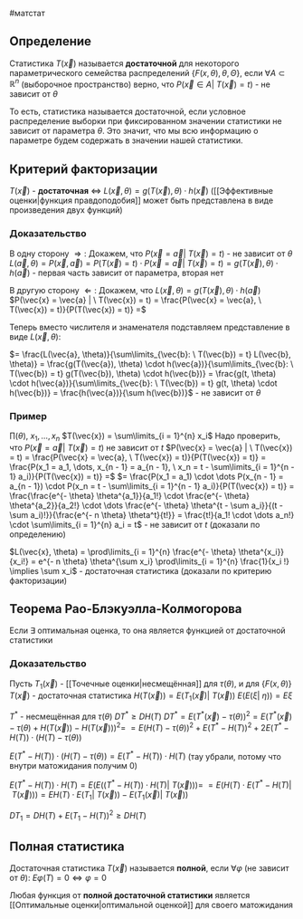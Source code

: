 #матстат 
## Определение
Статистика $T(\vec{x})$ называется **достаточной** для некоторого параметрического семейства распределений $\{ F(x, \theta), \theta, \Theta \}$, если $\forall A \subset \mathbb{R}^n$ (выборочное пространство) верно, что $P(\vec{x} \in A | \ T(\vec{x}) = t)$ - не зависит от $\theta$

То есть, статистика называется достаточной, если условное распределение выборки при фиксированном значении статистики не зависит от параметра $\theta$. Это значит, что мы всю информацию о параметре будем содержать в значении нашей статистики.

## Критерий факторизации
$T(\vec{x})$ - **достаточная** $\iff \ L(\vec{x}, \theta) = g(T(\vec{x}), \theta) \cdot h(\vec{x})$
([[Эффективные оценки|функция правдоподобия]] может быть представлена в виде произведения двух функций)

### Доказательство
В одну сторону $\Rightarrow:$
Докажем, что $P(\vec{x} = \vec{a} | \ T(\vec{x}) = t)$ - не зависит от $\theta$
$L(\vec{a}, \theta) = P(\vec{x}, \vec{a}) = P(T(\vec{x}) = t) \cdot P(\vec{x} = \vec{a} | \ T(\vec{x}) = t) = g(T(\vec{x}), \theta) \cdot h(\vec{a})$ - первая часть зависит от параметра, вторая нет

В другую сторону $\Leftarrow:$
Докажем, что $L(\vec{x}, \theta) = g(T(\vec{x}), \theta) \cdot h(\vec{a})$
$P(\vec{x} = \vec{a} | \ T(\vec{x}) = t) = \frac{P(\vec{x} = \vec{a}, \ T(\vec{x}) = t)}{P(T(\vec{x}) = t)} =$

Теперь вместо числителя и знаменателя подставляем представление в виде $L(\vec{x}, \theta)$:

$= \frac{L(\vec{a}, \theta)}{\sum\limits_{\vec{b}: \ T(\vec{b}) = t} L(\vec{b}, \theta)} = \frac{g(T(\vec{a}), \theta) \cdot h(\vec{a})}{\sum\limits_{\vec{b}: \ T(\vec{b}) = t} g(T(\vec{b}), \theta) \cdot h(\vec{b})} = \frac{g(t, \theta) \cdot h(\vec{a})}{\sum\limits_{\vec{b}: \ T(\vec{b}) = t} g(t, \theta) \cdot h(\vec{b})} = \frac{h(\vec{a})}{\sum h(\vec{b})}$ - не зависит от $\theta$

### Пример
$\prod(\theta), \ x_1, \dots, x_n$
$T(\vec{x}) = \sum\limits_{i = 1}^{n} x_i$
Надо проверить, что $P(\vec{x} = \vec{a} | \ T(\vec{x}) = t)$ не зависит от $t$
$P(\vec{x} = \vec{a} | \ T(\vec{x}) = t) = \frac{P(\vec{x} = \vec{a}, \ T(\vec{x}) = t)}{P(T(\vec{x}) = t)} = \frac{P(x_1 = a_1, \dots, x_{n - 1} = a_{n - 1}, \ x_n = t - \sum\limits_{i = 1}^{n - 1} a_i)}{P(T(\vec{x}) = t)} =$
$= \frac{P(x_1 = a_1) \cdot \dots P(x_{n - 1} = a_{n - 1}) \cdot P(x_n = t - \sum\limits_{i = 1}^{n - 1} a_i)}{P(T(\vec{x}) = t)} = \frac{\frac{e^{- \theta} \theta^{a_1}}{a_1!} \cdot \frac{e^{- \theta} \theta^{a_2}}{a_2!} \cdot \dots \frac{e^{- \theta} \theta^{t - \sum a_i}}{(t - \sum a_i)!}}{\frac{e^{- n \theta} \theta^t}{t!}} = \frac{t!}{a_1! \cdot \dots a_n!} \cdot \sum\limits_{i = 1}^{n} a_i = t$ - не зависит от $t$ (доказали по определению)

$L(\vec{x}, \theta) = \prod\limits_{i = 1}^{n} \frac{e^{- \theta} \theta^{x_i}}{x_i!} = e^{- n \theta} \theta^{\sum x_i} \prod\limits_{i = 1}^{n} \frac{1}{x_i !} \implies \sum x_i$ - достаточная статистика (доказали по критерию факторизации)

## Теорема Рао-Блэкуэлла-Колмогорова
Если $\exists$ оптимальная оценка, то она является функцией от достаточной статистики

### Доказательство
Пусть $T_1(\vec{x})$ - [[Точечные оценки|несмещённая]] для $\tau(\theta)$, и для $\{ F(x, \theta) \}$ $T(\vec{x})$ - достаточная статистика
$H(T(\vec{x})) = E(T_1(\vec{x}) | \ T(\vec{x}))$
$E(E(\xi | \ \eta)) = E \xi$

$T^*$ - несмещённая для $\tau(\theta)$
$DT^* \geq DH(T)$
$DT^* = E(T^*(\vec{x}) - \tau(\theta))^2 = E(T^*(\vec{x}) - \tau(\theta) + H(T(\vec{x})) - H(T(\vec{x})))^2 =$
$= E(H(T) - \tau(\theta))^2 + E(T^* - H(T))^2 + 2 E(T^* - H(T)) \cdot (H(T) - \tau(\theta))$

$E(T^* - H(T)) \cdot (H(T) - \tau(\theta)) = E(T^* - H(T)) \cdot H(T)$
(тау убрали, потому что внутри матожидания получим 0)

$E(T^* - H(T)) \cdot H(T) = E(E((T^* - H(T)) \cdot H(T) | \ T(\vec{x}))) =$
$= E(H(T) \cdot E(T^* - H(T) | \ T(\vec{x}))) = E H(T) \cdot E(T_1 | \ T(\vec{x})) - E(T_1(\vec{x}) | \ T(\vec{x}))$

$DT_1 = DH(T) + E(T_1 - H(T))^2 \geq DH(T)$

## Полная статистика
Достаточная статистика $T(\vec{x})$ называется **полной**, если $\forall \varphi$ (не зависит от $\theta$): $E \varphi(T) = 0 \iff \varphi = 0$

Любая функция от **полной достаточной статистики** является [[Оптимальные оценки|оптимальной оценкой]] для своего матожидания